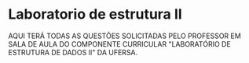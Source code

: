 # Laboratorio de estrutura II
AQUI TERÁ TODAS AS QUESTÕES SOLICITADAS PELO PROFESSOR EM SALA DE AULA DO COMPONENTE CURRICULAR "LABORATÓRIO DE ESTRUTURA DE DADOS II" DA UFERSA.
